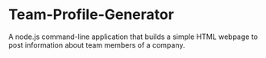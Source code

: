 # Team-Profile-Generator
A node.js command-line application that builds a simple HTML webpage to post information about team members of a company.
